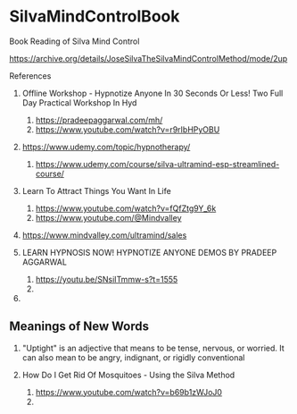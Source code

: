 # SilvaMindControlBook
Book Reading of Silva Mind Control


https://archive.org/details/JoseSilvaTheSilvaMindControlMethod/mode/2up


References

1. Offline Workshop - Hypnotize Anyone In 30 Seconds Or Less! Two Full Day Practical Workshop In Hyd
   1. https://pradeepaggarwal.com/mh/
   2. https://www.youtube.com/watch?v=r9rIbHPyOBU

2. https://www.udemy.com/topic/hypnotherapy/
   1. https://www.udemy.com/course/silva-ultramind-esp-streamlined-course/    

3. Learn To Attract Things You Want In Life
   1. https://www.youtube.com/watch?v=fQfZtg9Y_6k
   2. https://www.youtube.com/@Mindvalley

4. https://www.mindvalley.com/ultramind/sales

5. LEARN HYPNOSIS NOW! HYPNOTIZE ANYONE DEMOS BY PRADEEP AGGARWAL
   1. https://youtu.be/SNsiITmmw-s?t=1555
   2. 

6. 

## Meanings of New Words

1. "Uptight" is an adjective that means to be tense, nervous, or worried. It can also mean to be angry, indignant, or rigidly conventional

2. How Do I Get Rid Of Mosquitoes - Using the Silva Method
   1. https://www.youtube.com/watch?v=b69b1zWJoJ0
   2. 
